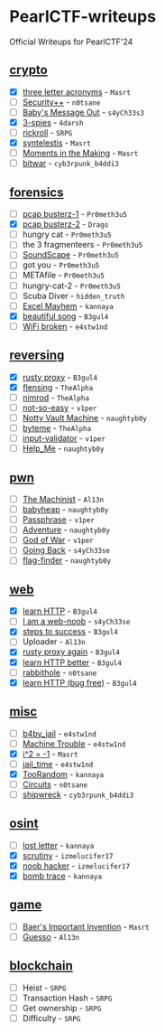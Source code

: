 # PearlCTF-writeups
Official Writeups for PearlCTF'24

## [crypto](/crypto/)

- [x] [three letter acronyms](/crypto/3-letter-acronyms) - `Masrt`
- [ ] [Security++](/crypto/security-plus) - `n0tsane`
- [ ] [Baby's Message Out](/crypto/baby-rsa) - `s4yCh33s3`
- [x] [3-spies](/crypto/3-spies) - `4darsh`
- [ ] [rickroll](/crypto/pdf) - `SRPG`
- [x] [syntelestis](/crypto/syntelestis) - `Masrt`
- [ ] [Moments in the Making](/crypto/moments-in-the-making) - `Masrt`
- [ ] [bitwar](/crypto/bit-war) - `cyb3rpunk_b4ddi3`

## [forensics](/forensics/)

- [ ] [pcap busterz-1](/forensics/pcap-busterz-1) - `Pr0meth3u5`
- [x] [pcap busterz-2](/forensics/pcap-busterz-2) - `Drago`
- [ ] hungry cat - `Pr0meth3u5`
- [ ] the 3 fragmenteers - `Pr0meth3u5`
- [ ] [SoundScape](/forensics/soundscape) - `Pr0meth3u5`
- [ ] got you - `Pr0meth3u5`
- [ ] METAfile - `Pr0meth3u5`
- [ ] hungry-cat-2 - `Pr0meth3u5`
- [ ] Scuba Diver - `hidden_truth`
- [ ] [Excel Mayhem](/forensics/excel-mayhem) - `kannaya`
- [x] [beautiful song](/forensics/beautiful-song) - `B3gul4`
- [ ] [WiFi broken](/forensics/wifi-broken) - `e4stw1nd`

## [reversing](/rev/)

- [x] [rusty proxy](/rev/rusty-proxy) - `B3gul4`
- [x] [flensing](/rev/flensing) - `TheAlpha`
- [ ] [nimrod](/rev/nimrod) - `TheAlpha`
- [ ] [not-so-easy](/rev/not-so-easy) - `v1per`
- [ ] [Notty Vault Machine](/rev/notty-vault-machine) - `naughtyb0y`
- [ ] [byteme](/rev/byteme) - `TheAlpha`
- [ ] [input-validator](/rev/input-validator) - `v1per`
- [ ] [Help_Me](/rev/help-me) - `naughtyb0y`

## [pwn](/pwn/)

- [ ] [The Machinist](/pwn/themachinist) - `Al13n`
- [ ] [babyheap](/pwn/babyheap) - `naughtyb0y`
- [ ] [Passphrase](/pwn/passphrase) - `v1per`
- [ ] [Adventure](/pwn/adventure) - `naughtyb0y`
- [ ] [God of War](/pwn/god-of-war) - `v1per`
- [ ] [Going Back](/pwn/going-back) - `s4yCh33se`
- [ ] [flag-finder](/pwn/flag-finder) - `naughtyb0y`

## [web](/web/)

- [x] [learn HTTP](/web/learn-http) - `B3gul4`
- [ ] [I am a web-noob](/web/noob-login) - `s4yCh33se`
- [x] [steps to success](/web/steps-to-success) - `B3gul4`
- [ ] Uploader - `Al13n`
- [x] [rusty proxy again](/web/rusty-proxy-again) - `B3gul4`
- [x] [learn HTTP better](/web/v1-learn-http) - `B3gul4`
- [ ] [rabbithole](/web/rabbithole) - `n0tsane`
- [x] [learn HTTP (bug free)](/web/v2-learn-http) - `B3gul4`

## [misc](/misc/)

- [ ] [b4by_jail](/misc/babyjail) - `e4stw1nd`
- [ ] [Machine Trouble](/misc/dfa) - `e4stw1nd`
- [x] [i^2 = -1](/misc/i-2) - `Masrt`
- [ ] [jail_time](/misc/jail) - `e4stw1nd`
- [x] [TooRandom](/misc/toorandom) - `kannaya`
- [ ] [Circuits](/misc/circuits) - `n0tsane`
- [ ] [shipwreck](/misc/ship-wreck) - `cyb3rpunk_b4ddi3`

## [osint](/osint/)

- [ ] [lost letter](/osint/lost-letter) - `kannaya`
- [x] [scrutiny](/osint/scrutiny) - `izmelucifer17`
- [x] [noob hacker](/osint/noob-hacker) - `izmelucifer17` 
- [x] [bomb trace](/osint/bomb-trace) - `kannaya`

## [game](/game/)

- [ ] [Baer's Important Invention](/game/important-invention) - `Masrt`
- [ ] [Guesso](/game/guesso) - `Al13n`

## [blockchain](/blockchain/)

- [ ] Heist - `SRPG` 
- [ ] Transaction Hash - `SRPG`
- [ ] Get ownership - `SRPG`
- [ ] Difficulty - `SRPG`

